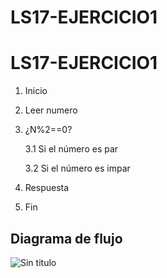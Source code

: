 # LS17-EJERCICIO1

 # LS17-EJERCICIO1

  1. Inicio
  2. Leer numero
  3. ¿N%2==0?
  
  	   3.1 Si el número es par

  	   3.2 Si el número es impar
  	   
  4. Respuesta
  5. Fin 

## Diagrama de flujo

![Sin titulo](http://i67.tinypic.com/2z9h15w.jpg)
